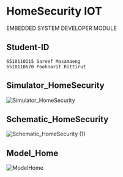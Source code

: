 # HomeSecurity IOT

EMBEDDED SYSTEM DEVELOPER MODULE

## Student-ID
```
6510110115 Sareef Masamaeng
6510110670 Poohnarit Rittirut
```
## Simulator_HomeSecurity
![Simulator_HomeSecurity](https://github.com/user-attachments/assets/6ecefeca-2be2-4810-a80a-44912401d53d)
## Schematic_HomeSecurity
![Schematic_HomeSecurity (1)](https://github.com/user-attachments/assets/ee1b97ce-7701-4f82-b933-ee904e22031c)
## Model_Home
![ModelHome](https://github.com/user-attachments/assets/09478cf4-40fe-4ef5-9819-b1f6d25db910)
